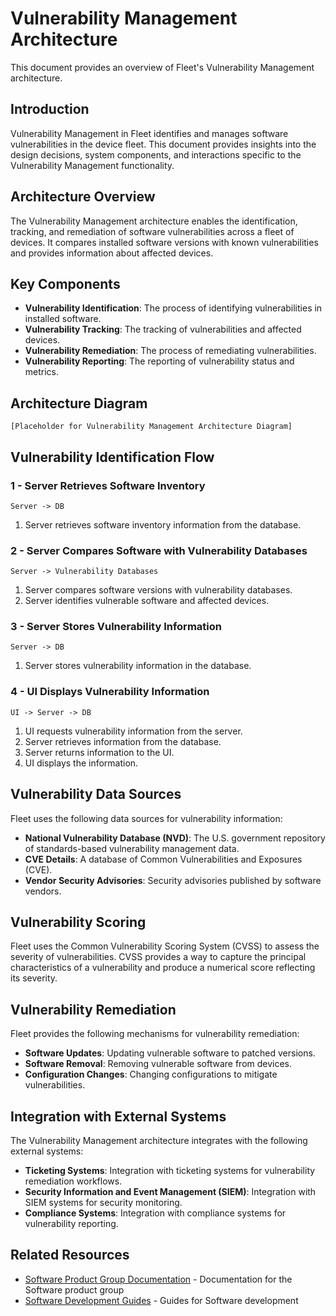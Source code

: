 # Vulnerability Management Architecture

This document provides an overview of Fleet's Vulnerability Management architecture.

## Introduction

Vulnerability Management in Fleet identifies and manages software vulnerabilities in the device fleet. This document provides insights into the design decisions, system components, and interactions specific to the Vulnerability Management functionality.

## Architecture Overview

The Vulnerability Management architecture enables the identification, tracking, and remediation of software vulnerabilities across a fleet of devices. It compares installed software versions with known vulnerabilities and provides information about affected devices.

## Key Components

- **Vulnerability Identification**: The process of identifying vulnerabilities in installed software.
- **Vulnerability Tracking**: The tracking of vulnerabilities and affected devices.
- **Vulnerability Remediation**: The process of remediating vulnerabilities.
- **Vulnerability Reporting**: The reporting of vulnerability status and metrics.

## Architecture Diagram

```
[Placeholder for Vulnerability Management Architecture Diagram]
```

## Vulnerability Identification Flow

### 1 - Server Retrieves Software Inventory

```
Server -> DB
```

1. Server retrieves software inventory information from the database.

### 2 - Server Compares Software with Vulnerability Databases

```
Server -> Vulnerability Databases
```

1. Server compares software versions with vulnerability databases.
2. Server identifies vulnerable software and affected devices.

### 3 - Server Stores Vulnerability Information

```
Server -> DB
```

1. Server stores vulnerability information in the database.

### 4 - UI Displays Vulnerability Information

```
UI -> Server -> DB
```

1. UI requests vulnerability information from the server.
2. Server retrieves information from the database.
3. Server returns information to the UI.
4. UI displays the information.

## Vulnerability Data Sources

Fleet uses the following data sources for vulnerability information:

- **National Vulnerability Database (NVD)**: The U.S. government repository of standards-based vulnerability management data.
- **CVE Details**: A database of Common Vulnerabilities and Exposures (CVE).
- **Vendor Security Advisories**: Security advisories published by software vendors.

## Vulnerability Scoring

Fleet uses the Common Vulnerability Scoring System (CVSS) to assess the severity of vulnerabilities. CVSS provides a way to capture the principal characteristics of a vulnerability and produce a numerical score reflecting its severity.

## Vulnerability Remediation

Fleet provides the following mechanisms for vulnerability remediation:

- **Software Updates**: Updating vulnerable software to patched versions.
- **Software Removal**: Removing vulnerable software from devices.
- **Configuration Changes**: Changing configurations to mitigate vulnerabilities.

## Integration with External Systems

The Vulnerability Management architecture integrates with the following external systems:

- **Ticketing Systems**: Integration with ticketing systems for vulnerability remediation workflows.
- **Security Information and Event Management (SIEM)**: Integration with SIEM systems for security monitoring.
- **Compliance Systems**: Integration with compliance systems for vulnerability reporting.

## Related Resources

- [Software Product Group Documentation](../../product-groups/software/) - Documentation for the Software product group
- [Software Development Guides](../../guides/software/) - Guides for Software development